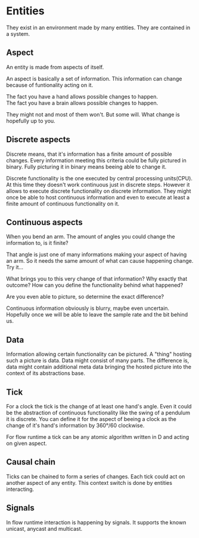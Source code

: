 # Entities
They exist in an environment made by many entities.
They are contained in a system.

## Aspect
An entity is made from aspects of itself.

An aspect is basically a set of information.
This information can change because of funtionality acting on it.

The fact you have a hand allows possible changes to happen.  
The fact you have a brain allows possible changes to happen.

They might not and most of them won't.
But some will. What change is hopefully up to you.

## Discrete aspects
Discrete means, that it's information has a finite amount of possible changes.
Every information meeting this criteria could be fully pictured in binary.
Fully picturing it in binary means beeing able to change it.

Discrete functionality is the one executed by central processing units(CPU).
At this time they doesn't work continuous just in discrete steps.
However it allows to execute discrete functionality on discrete information.
They might once be able to host continuous information
and even to execute at least a finite amount of continuous functionality on it.

## Continuous aspects
When you bend an arm. The amount of angles you
could change the information to, is it finite?

That angle is just one of many informations making your aspect of having an arm.
So it needs the same amount of what can cause happening change.  
Try it...

What brings you to this very change of that information?
Why exactly that outcome? How can you define the
functionality behind what happened?

Are you even able to picture, so determine the exact difference?

Continuous information obviously is blurry, maybe even uncertain.
Hopefully once we will be able to leave the sample rate and the bit behind us.

## Data
Information allowing certain functionality can be pictured.
A "thing" hosting such a picture is data.
Data might consist of many parts.
The difference is, data might contain additional meta data
bringing the hosted picture into the context of its abstractions base.

## Tick
For a clock the tick is the change of at least one hand's angle.
Even it could be the abstraction of continuous functionality
like the swing of a pendulum it is discrete.
You can define it for the aspect of beeing a clock
as the change of it's hand's information by 360°/60 clockwise.

For flow runtime a tick can be any atomic algorithm
written in D and acting on given aspect.

## Causal chain
Ticks can be chained to form a series of changes.
Each tick could act on another aspect of any entity.
This context switch is done by entities interacting.

## Signals
In flow runtime interaction is happening by signals.
It supports the known unicast, anycast and multicast.
